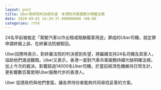 ```yaml
---
layout: post
title: Uber對終院判決感失望　本港對共乘服務欠明確法規
date: 2020-09-01 14:29:37.000000000 +08:00
categories: rthk
---
```


24名早前被裁定「駕駛汽車以作出租或取酬載客用途」罪成的Uber司機，就定罪申請終極上訴，在終審法院被駁回。

Uber回應時表示，對終審法院的判決感到失望，將繼續支持24名司機及其家人，協助他們渡過難關。Uber又表示，香港一直對汽車共乘服務持續欠缺明確法規，加上今次的裁決，影響超過14000名Uber司機，於當前經濟危機維持日常生計，更影響數百萬使用Uber服務代步的香港人。

Uber 促請政府與他們會面，讓各界持份者能夠共同尋找妥善的方案。

